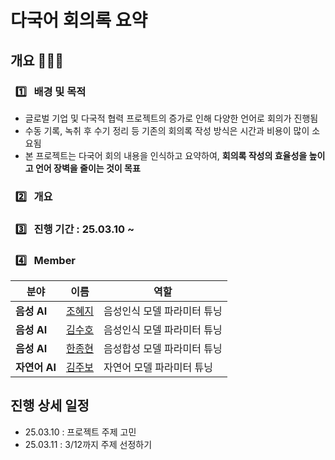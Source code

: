 # 다국어 회의록 요약

## 개요 👩🏻‍🏫 
###  &nbsp; 1️⃣  &nbsp; 배경 및 목적
- 글로벌 기업 및 다국적 협력 프로젝트의 증가로 인해 다양한 언어로 회의가 진행됨
- 수동 기록, 녹취 후 수기 정리 등 기존의 회의록 작성 방식은 시간과 비용이 많이 소요됨
- 본 프로젝트는 다국어 회의 내용을 인식하고 요약하여, **회의록 작성의 효율성을 높이고 언어 장벽을 줄이는 것이 목표**

###  &nbsp; 2️⃣  &nbsp; 개요

###  &nbsp; 3️⃣  &nbsp; 진행 기간 : 25.03.10 ~ 
###  &nbsp; 4️⃣  &nbsp; Member
  | **분야**   | **이름**  | **역할** |
  |-----------|---------|----------------------------|
  | **음성 AI** | [조혜지](https://github.com/Hyeji-Jo)  | 음성인식 모델 파라미터 튜닝 |
  | **음성 AI** | [김수호](https://github.com/KimSooHyo)  | 음성인식 모델 파라미터 튜닝 |
  | **음성 AI** | [한종현](https://github.com/smilish67)  | 음성합성 모델 파라미터 튜닝 |
  | **자연어 AI** | [김주보](https://github.com/winjujae)  | 자연어 모델 파라미터 튜닝 |



## 진행 상세 일정
- 25.03.10 : 프로젝트 주제 고민
- 25.03.11 : 3/12까지 주제 선정하기

